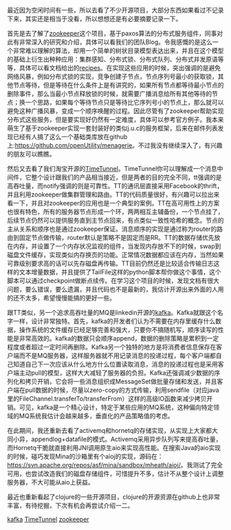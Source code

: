 <p>最近因为空闲时间有一些，所以去看了不少开源项目，大部分东西如果看过不记录下来，其实还是相当于没看，所以想想还是有必要摘要记录一下。</p>
<p>首先是去了解了<a href="http://hadoop.apache.org/zookeeper/" target="_blank">zookeeper</a>这个项目，基于paxos算法的分布式服务组件，同事对此有非常深入的研究和介绍，具体可以看我们的团队Blog。令我感慨的是这么一个非常难以理解的算法，却用一个简单的树状目录模型表达出来，并且在这个模型的基础上衍生出种种应用：集群感知、分布式锁、分布式队列、分布式并发原语等等，具体可以看文档给出的<a href="http://hadoop.apache.org/zookeeper/docs/r3.3.2/recipes.html" target="_blank">recipes</a>。在实现这些应用的时候，突出强调的是避免网络风暴，例如分布式锁的实现，竞争创建子节点，节点序列号最小的获取锁，其他节点等待，但是等待在什么条件上是有讲究的，如果所有节点都等待最小节点的删除事件，那么当最小节点释放锁的时候，就需要广播消息给所有其他等待的节点；换一个思路，如果每个等待节点只是等待比它序列号小的节点上，那么就可以避免这种广播风暴，变成一个顺序唤醒的过程。因此尽管有了zookeeper帮助实现分布式这些服务，但是要实现好仍然有一定难度，具体可以参考官方例子。我本来萌生了基于zookeeper实现一套封装好的类似j.u.c的服务框架，后来在邮件列表发现已经有人搞了这么一个基础类库放在github上:<a href="https://github.com/openUtility/menagerie" target="_blank">https://github.com/openUtility/menagerie</a>。不过我没有继续深入了，有兴趣的朋友可以瞧瞧。</p>
<p>然后又去看了我们淘宝开源的<a href="http://code.taobao.org/project/view/411/" target="_blank">TimeTunnel</a>。TimeTunnel你可以理解成一个消息中间件，它整个设计跟我们的产品相当接近，但是两者的目的完全不同，tt强调的是高吞吐量，而notify强调的则是可靠性。TT的通讯层直接采用Facebook的thrift，并且利用zookeeper做集群管理和路由。TT的代码质量很好，有兴趣可以拉出来看一下，并且对zookeeper的应用也是一个典型的案例。TT在高可用性上的方案也很有特色，所有的服务器节点形成一个环，两两相互主辅备份，一个节点挂了，后续节点仍然可以提供服务直到主节点回来，有点类似一致性哈希的概念。节点的主从关系和顺序也是通过zookeeper保证。消息顺序的实现是通过称为router的路由到固定节点做传输，router默认是策略不是固定而是RR。TT的数据存储优先放在内存，并设置了一个内存状况监视的组件，当发现内存放不下的时候，swap到磁盘文件缓存，实现类似内存换页的功能。正常情况数据都应该在内存，当然如果可靠级别要求高的话可以先存磁盘再传输。TT目前仍然还是比较适合传输日志这样的文本增量数据，并且提供了TailFile这样的python脚本帮你做这个事情，这个脚本可以通过checkpoint做断点续传。在学习这个项目的时候，发现文档有很大问题，要么错误，要么遗漏，并且代码也不是最新的，我估计开源出来外面的人用的还不太多，希望慢慢能搞的更好一些。</p>
<p>跟TT类似，另一个追求高吞吐量的MQ是linkedin开源的<a href="http://sna-projects.com/kafka/" target="_blank">kafka</a>。Kafka就跟这个名字一样，设计非常独特。首先，kafka的开发者们认为不需要在内存里缓存什么数据，操作系统的文件缓存已经足够完善和强大，只要你不搞随机写，顺序读写的性能是非常高效的。kafka的数据只会顺序append，数据的删除策略是累积到一定程度或者超过一定时间再删除。Kafka另一个独特的地方是将消费者信息保存在客户端而不是MQ服务器，这样服务器就不用记录消息的投递过程，每个客户端都自己知道自己下一次应该从什么地方什么位置读取消息，消息的投递过程也是采用客户端主动pull的模型，这样大大减轻了服务器的负担。Kafka还强调减少数据的序列化和拷贝开销，它会将一些消息组织成MessageSet做批量存储和发送，并且客户端在pull数据的时候，尽量以zero-copy的方式传输，利用sendfile（对应java里的FileChannel.transferTo/transferFrom）这样的高级IO函数来减少拷贝开销。可见，kafka是一个精心设计，特定于某些应用的MQ系统，这种偏向特定领域的MQ系统我估计会越来越多，垂直化的产品策略值的考虑。</p>
<p>在此期间，我还重新去看了activemq和hornetq的存储实现，从实现上大家都大同小异，appendlog+datafile的模式。Activemq采用异步队列写来提高吞吐量，而Hornetq干脆就直接利用JNI调用原生aio来实现高性能。在搜索Java的aio实现的时候，碰巧发现Mina的沙箱里有个aioj的实现，源码在：<a href="https://svn.apache.org/repos/asf/mina/sandbox/mheath/aioj/" target="_blank">https://svn.apache.org/repos/asf/mina/sandbox/mheath/aioj/</a>。我测试了完全可用，也尝试改造我们的磁盘存储组件，可惜提升不多，估计不从整个设计上调整服务器，不大可能从aio上获益。</p>
<p>最近也重新看起了clojure的一些开源项目，clojure的开源资源在github上也非常丰富，有待挖掘，下次有机会再尝试介绍一二。</p>
<div class="post-tags clear-block">
 <a href="http://jm-blog.aliapp.com/?tag=kafka" target="_blank">kafka</a>
 <a href="http://jm-blog.aliapp.com/?tag=timetunnel" target="_blank">TimeTunnel</a>
 <a href="http://jm-blog.aliapp.com/?tag=zookeeper" target="_blank">zookeeper</a>
</div>
<p></p>
